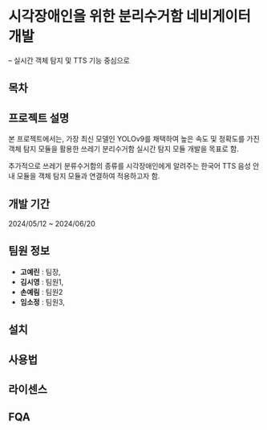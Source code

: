 # 시각장애인을 위한 분리수거함 네비게이터 개발
– 실시간 객체 탐지 및 TTS 기능 중심으로

## 목차

## 프로젝트 설명
본 프로젝트에서는, 가장 최신 모델인 YOLOv9를 채택하여 높은 속도 및 정확도를 가진 객체 탐지 모듈을 활용한 쓰레기 분리수거함 실시간 탐지 모듈 개발을 목표로 함.

추가적으로 쓰레기 분류수거함의 종류를 시각장애인에게 알려주는 한국어 TTS 음성 안내 모듈을 객체 탐지 모듈과 연결하여 적용하고자 함.

## 개발 기간
2024/05/12 ~ 2024/06/20

## 팀원 정보
- **고예린** : 팀장,
- **김시영** : 팀원1, 
- **손예림** : 팀원2
- **임소정** : 팀원3, 

## 설치

## 사용법

## 라이센스

## 

## FQA
